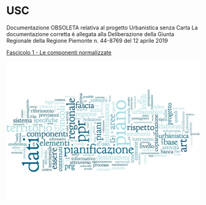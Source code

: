 # USC

Documentazione OBSOLETA relativa al progetto Urbanistica senza Carta
La documentazione corretta è allegata alla Deliberazione della Giunta Regionale della Regione Piemonte n. 44-8769 del 12 aprile 2019

[Fascicolo 1 - Le componenti normalizzate](/USC_fascicolo1_ComponentiNormalizzate_v01_2019.pdf)



![ScreenShot](/static/USC.png)
